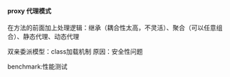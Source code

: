 #### proxy 代理模式

在方法的前面加上处理逻辑：继承（耦合性太高，不灵活）、聚合（可以任意组合）、静态代理、动态代理

双亲委派模型：class加载机制 原因：安全性问题

benchmark:性能测试

